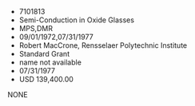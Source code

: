 * 7101813
* Semi-Conduction in Oxide Glasses
* MPS,DMR
* 09/01/1972,07/31/1977
* Robert MacCrone, Rensselaer Polytechnic Institute
* Standard Grant
*   name not available
* 07/31/1977
* USD 139,400.00

NONE